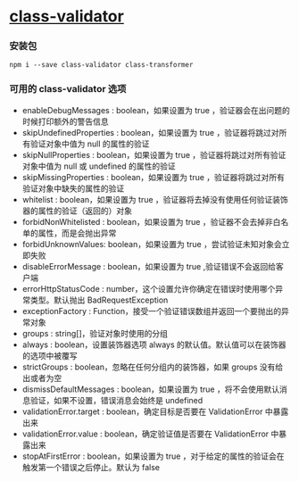 # [class-validator](https://github.com/typestack/class-validator)

### 安装包
```shell
npm i --save class-validator class-transformer
```


### 可用的 class-validator 选项
* enableDebugMessages : boolean，如果设置为 true ，验证器会在出问题的时候打印额外的警告信息
* skipUndefinedProperties : boolean，如果设置为 true ，验证器将跳过对所有验证对象中值为 null 的属性的验证
* skipNullProperties : boolean，如果设置为 true ，验证器将跳过对所有验证对象中值为 null 或 undefined 的属性的验证
* skipMissingProperties : boolean，如果设置为 true ，验证器将跳过对所有验证对象中缺失的属性的验证
* whitelist : boolean，如果设置为 true ，验证器将去掉没有使用任何验证装饰器的属性的验证（返回的）对象
* forbidNonWhitelisted : boolean，如果设置为 true ，验证器不会去掉非白名单的属性，而是会抛出异常
* forbidUnknownValues: boolean，如果设置为 true ，尝试验证未知对象会立即失败
* disableErrorMessage : boolean，如果设置为 true ,验证错误不会返回给客户端
* errorHttpStatusCode : number，这个设置允许你确定在错误时使用哪个异常类型。默认抛出 BadRequestException
* exceptionFactory : Function，接受一个验证错误数组并返回一个要抛出的异常对象
* groups : string[]，验证对象时使用的分组
* always : boolean，设置装饰器选项 always 的默认值。默认值可以在装饰器的选项中被覆写
* strictGroups : boolean，忽略在任何分组内的装饰器，如果 groups 没有给出或者为空
* dismissDefaultMessages : boolean，如果设置为 true ，将不会使用默认消息验证，如果不设置，错误消息会始终是 undefined
* validationError.target : boolean，确定目标是否要在 ValidationError 中暴露出来
* validationError.value : boolean，确定验证值是否要在 ValidationError 中暴露出来
* stopAtFirstError : boolean，如果设置为 true ，对于给定的属性的验证会在触发第一个错误之后停止。默认为 false


























